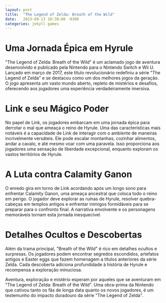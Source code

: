 ```yaml
---
layout: post
title:  "The Legend of Zelda: Breath of the Wild"
date:   2023-09-13 10:30:00 -0300
categories: jekyll games
---
```


# Uma Jornada Épica em Hyrule

"The Legend of Zelda: Breath of the Wild" é um aclamado jogo de aventura desenvolvido e publicado pela Nintendo para o Nintendo Switch e Wii U. Lançado em março de 2017, este título revolucionário redefiniu a série "The Legend of Zelda" e se destacou como um dos melhores jogos da geração. O jogo apresenta um vasto mundo aberto, repleto de mistérios e desafios, oferecendo aos jogadores uma experiência verdadeiramente imersiva.

# Link e seu Mágico Poder

No papel de Link, os jogadores embarcam em uma jornada épica para derrotar o mal que ameaça o reino de Hyrule. Uma das características mais notáveis é a capacidade de Link de interagir com o ambiente de maneiras incrivelmente versáteis. Ele pode escalar montanhas, cozinhar alimentos, andar a cavalo, e até mesmo voar com uma paravela. Isso proporciona aos jogadores uma sensação de liberdade excepcional, enquanto exploram os vastos territórios de Hyrule.

# A Luta contra Calamity Ganon

O enredo gira em torno de Link acordando após um longo sono para enfrentar Calamity Ganon, uma ameaça ancestral que coloca todo o reino em perigo. O jogador deve explorar as ruínas de Hyrule, resolver quebra-cabeças em templos antigos e enfrentar inimigos formidáveis para se preparar para o confronto final. A narrativa envolvente e os personagens memoráveis tornam esta jornada inesquecível.

# Detalhes Ocultos e Descobertas

Além da trama principal, "Breath of the Wild" é rico em detalhes ocultos e surpresas. Os jogadores podem encontrar segredos escondidos, artefatos antigos e Easter eggs que fazem homenagem a títulos anteriores da série Zelda. Cada descoberta adiciona profundidade à história de Hyrule e recompensa a exploração minuciosa.

Aventura, exploração e mistério esperam por aqueles que se aventuram em "The Legend of Zelda: Breath of the Wild". Uma obra-prima da Nintendo que cativou tanto os fãs de longa data quanto os novos jogadores, é um testemunho do impacto duradouro da série "The Legend of Zelda".
